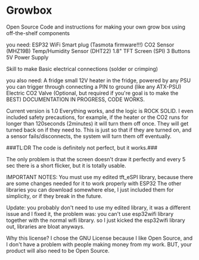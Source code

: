 # Growbox
Open Source Code and instructions for making your own grow box using off-the-shelf components

you need:
ESP32
WiFi Smart plug (Tasmota firmware!!!)
CO2 Sensor (MHZ19B)
Temp/Humidity Sensor (DHT22)
1.8" TFT Screen (SPI)
3 Buttons
5V Power Supply 

Skill to make Basic electrical connections (solder or crimping)

you also need:
A fridge 
small 12V heater in the fridge, powered by any PSU you can trigger through connecting a PIN to ground (like any ATX-PSU)
Electric CO2 Valve (Optional, but required if you're goal is to make the BEST)
DOCUMENTATION IN PROGRESS, CODE WORKS.

Current version is 1.0
Everything works, and the logic is ROCK SOLID.
I even included safety precautions, for example, if the heater or the CO2 runs for longer than 120seconds (2minutes) it will turn them off once.
They will get turned back on if they need to.
This is just so that if they are turned on, and a sensor fails/disconnects, the system will turn them off eventually.

###TL:DR The code is definitely not perfect, but it works.###

The only problem is that the screen doesn't draw it perfectly and every 5 sec there is a short flicker, but it is totally usable.

IMPORTANT NOTES:
You must use my edited tft_eSPI library, because there are some changes needed for it to work properly with ESP32 
The other libraries you can download somewhere else, I just included them for simplicity, or if they break in the future.

Update: you probably don't need to use my edited library, it was a different issue and I fixed it, the problem was: you can't use esp32wifi library together with the normal wifi library. so I just kicked the esp32wifi library out, libraries are bloat anyways.


Why this license?
I chose the GNU License because I like Open Source, and I don't have a problem with people making money from my work. BUT, your product will also need to be Open Source.
